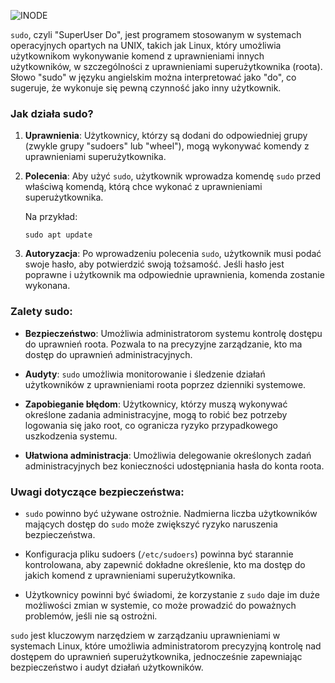 ![INODE](2_3_2_sudo1.webp)

`sudo`, czyli "SuperUser Do", jest programem stosowanym w systemach operacyjnych opartych na UNIX, takich jak Linux, który umożliwia użytkownikom wykonywanie komend z uprawnieniami innych użytkowników, w szczególności z uprawnieniami superużytkownika (roota). Słowo "sudo" w języku angielskim można interpretować jako "do", co sugeruje, że wykonuje się pewną czynność jako inny użytkownik.

### Jak działa sudo?

1. **Uprawnienia**: Użytkownicy, którzy są dodani do odpowiedniej grupy (zwykle grupy "sudoers" lub "wheel"), mogą wykonywać komendy z uprawnieniami superużytkownika.

2. **Polecenia**: Aby użyć `sudo`, użytkownik wprowadza komendę `sudo` przed właściwą komendą, którą chce wykonać z uprawnieniami superużytkownika.

   Na przykład:
   ```
   sudo apt update
   ```

3. **Autoryzacja**: Po wprowadzeniu polecenia `sudo`, użytkownik musi podać swoje hasło, aby potwierdzić swoją tożsamość. Jeśli hasło jest poprawne i użytkownik ma odpowiednie uprawnienia, komenda zostanie wykonana.

### Zalety sudo:

- **Bezpieczeństwo**: Umożliwia administratorom systemu kontrolę dostępu do uprawnień roota. Pozwala to na precyzyjne zarządzanie, kto ma dostęp do uprawnień administracyjnych.

- **Audyty**: `sudo` umożliwia monitorowanie i śledzenie działań użytkowników z uprawnieniami roota poprzez dzienniki systemowe.

- **Zapobieganie błędom**: Użytkownicy, którzy muszą wykonywać określone zadania administracyjne, mogą to robić bez potrzeby logowania się jako root, co ogranicza ryzyko przypadkowego uszkodzenia systemu.

- **Ułatwiona administracja**: Umożliwia delegowanie określonych zadań administracyjnych bez konieczności udostępniania hasła do konta roota.

### Uwagi dotyczące bezpieczeństwa:

- `sudo` powinno być używane ostrożnie. Nadmierna liczba użytkowników mających dostęp do `sudo` może zwiększyć ryzyko naruszenia bezpieczeństwa.

- Konfiguracja pliku sudoers (`/etc/sudoers`) powinna być starannie kontrolowana, aby zapewnić dokładne określenie, kto ma dostęp do jakich komend z uprawnieniami superużytkownika.

- Użytkownicy powinni być świadomi, że korzystanie z `sudo` daje im duże możliwości zmian w systemie, co może prowadzić do poważnych problemów, jeśli nie są ostrożni.

`sudo` jest kluczowym narzędziem w zarządzaniu uprawnieniami w systemach Linux, które umożliwia administratorom precyzyjną kontrolę nad dostępem do uprawnień superużytkownika, jednocześnie zapewniając bezpieczeństwo i audyt działań użytkowników.